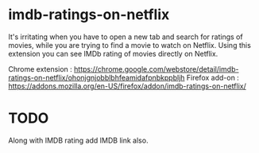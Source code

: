 # imdb-ratings-on-netflix

It's irritating when you have to open a new tab and search for ratings of movies, while you are trying to find a movie to watch on Netflix. Using this extension you can see IMDb rating of movies directly on Netflix.

Chrome extension : https://chrome.google.com/webstore/detail/imdb-ratings-on-netflix/ohonjgnjobblbhfeamidafpnbkppbljh
Firefox add-on : https://addons.mozilla.org/en-US/firefox/addon/imdb-ratings-on-netflix/

# TODO
Along with IMDB rating add IMDB link also.
